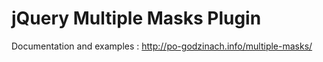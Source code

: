 jQuery Multiple Masks Plugin
====================
Documentation and examples : http://po-godzinach.info/multiple-masks/
